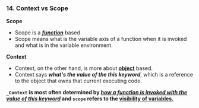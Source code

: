 ### 14. Context vs Scope

**Scope**

- Scope is a <ins>**_function_**</ins> based
- Scope means what is the variable axis of a function when it is invoked and what is in the variable environment.

**Context**

- Context, on the other hand, is more about <ins>**object**</ins> based.
- Context says **_what's the value of the this keyword_**, which is a reference to the object that owns that current executing code.

**`_Context` is most often determined by <ins>_how a function is invoked with the value of this keyword_</ins> and `scope` refers to the <ins>visibility of variables.</ins>**
